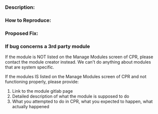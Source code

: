 ### Description:

### How to Reproduce:

### Proposed Fix:

### If bug concerns a 3rd party module
If the module is NOT listed on the Manage Modules screen of CPR, please contact the module
creator instead.  We can't do anything about modules that are system specific.

If the modules IS listed on the Manage Modules screen of CPR and not functioning properly, please provide:

1. Link to the module gitlab page
2. Detailed description of what the module is supposed to do
3. What you attempted to do in CPR, what you expected to happen, what actually happened